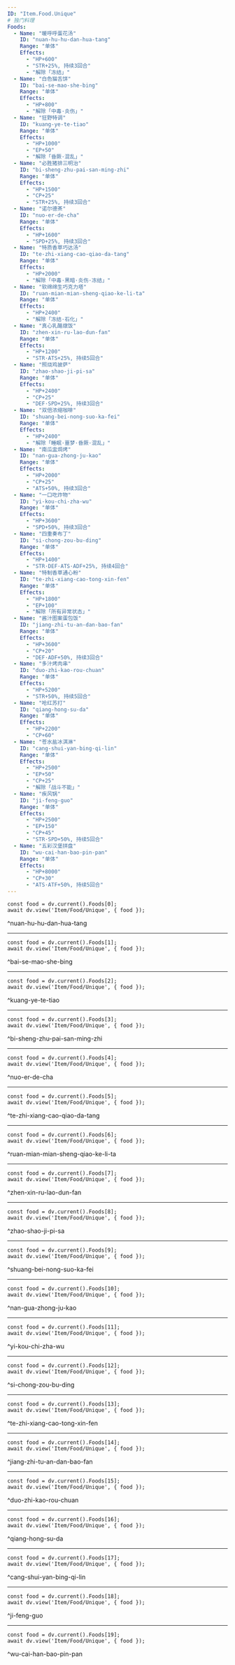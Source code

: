 ```yaml
---
ID: "Item.Food.Unique"
# 独门料理
Foods:
  - Name: "暖呼呼蛋花汤"
    ID: "nuan-hu-hu-dan-hua-tang"
    Range: "单体"
    Effects:
      - "HP+600"
      - "STR+25%, 持续3回合"
      - "解除「冻结」"
  - Name: "白色猫舌饼"
    ID: "bai-se-mao-she-bing"
    Range: "单体"
    Effects:
      - "HP+800"
      - "解除「中毒·炎伤」"
  - Name: "狂野特调"
    ID: "kuang-ye-te-tiao"
    Range: "单体"
    Effects:
      - "HP+1000"
      - "EP+50"
      - "解除「昏厥·混乱」"
  - Name: "必胜猪排三明治"
    ID: "bi-sheng-zhu-pai-san-ming-zhi"
    Range: "单体"
    Effects:
      - "HP+1500"
      - "CP+25"
      - "STR+25%, 持续3回合"
  - Name: "诺尔德茶"
    ID: "nuo-er-de-cha"
    Range: "单体"
    Effects:
      - "HP+1600"
      - "SPD+25%, 持续3回合"
  - Name: "特质香草巧达汤"
    ID: "te-zhi-xiang-cao-qiao-da-tang"
    Range: "单体"
    Effects:
      - "HP+2000"
      - "解除「中毒·黑暗·炎伤·冻结」"
  - Name: "软绵绵生巧克力塔"
    ID: "ruan-mian-mian-sheng-qiao-ke-li-ta"
    Range: "单体"
    Effects:
      - "HP+2400"
      - "解除「冻结·石化」"
  - Name: "真心乳酪燉饭"
    ID: "zhen-xin-ru-lao-dun-fan"
    Range: "单体"
    Effects:
      - "HP+1200"
      - "STR·ATS+25%, 持续5回合"
  - Name: "照烧鸡披萨"
    ID: "zhao-shao-ji-pi-sa"
    Range: "单体"
    Effects:
      - "HP+2400"
      - "CP+25"
      - "DEF·SPD+25%, 持续3回合"
  - Name: "双倍浓缩咖啡"
    ID: "shuang-bei-nong-suo-ka-fei"
    Range: "单体"
    Effects:
      - "HP+2400"
      - "解除「睡眠·噩梦·昏厥·混乱」"
  - Name: "南瓜盅焗烤"
    ID: "nan-gua-zhong-ju-kao"
    Range: "单体"
    Effects:
      - "HP+2000"
      - "CP+25"
      - "ATS+50%, 持续3回合"
  - Name: "一口吃炸物"
    ID: "yi-kou-chi-zha-wu"
    Range: "单体"
    Effects:
      - "HP+3600"
      - "SPD+50%, 持续3回合"
  - Name: "四重奏布丁"
    ID: "si-chong-zou-bu-ding"
    Range: "单体"
    Effects:
      - "HP+1400"
      - "STR·DEF·ATS·ADF+25%, 持续4回合"
  - Name: "特制香草通心粉"
    ID: "te-zhi-xiang-cao-tong-xin-fen"
    Range: "单体"
    Effects:
      - "HP+1800"
      - "EP+100"
      - "解除「所有异常状态」"
  - Name: "酱汁图案蛋包饭"
    ID: "jiang-zhi-tu-an-dan-bao-fan"
    Range: "单体"
    Effects:
      - "HP+3600"
      - "CP+20"
      - "DEF·ADF+50%, 持续3回合"
  - Name: "多汁烤肉串"
    ID: "duo-zhi-kao-rou-chuan"
    Range: "单体"
    Effects:
      - "HP+5200"
      - "STR+50%, 持续5回合"
  - Name: "呛红苏打"
    ID: "qiang-hong-su-da"
    Range: "单体"
    Effects:
      - "HP+2200"
      - "CP+60"
  - Name: "苍水盐冰淇淋"
    ID: "cang-shui-yan-bing-qi-lin"
    Range: "单体"
    Effects:
      - "HP+2500"
      - "EP+50"
      - "CP+25"
      - "解除「战斗不能」"
  - Name: "疾风锅"
    ID: "ji-feng-guo"
    Range: "单体"
    Effects:
      - "HP+2500"
      - "EP+150"
      - "CP+45"
      - "STR·SPD+50%, 持续5回合"
  - Name: "五彩汉堡拼盘"
    ID: "wu-cai-han-bao-pin-pan"
    Range: "单体"
    Effects:
      - "HP+8000"
      - "CP+30"
      - "ATS·ATF+50%, 持续5回合"
---
```

```dataviewjs
const food = dv.current().Foods[0];
await dv.view('Item/Food/Unique', { food });
```
^nuan-hu-hu-dan-hua-tang

---

```dataviewjs
const food = dv.current().Foods[1];
await dv.view('Item/Food/Unique', { food });
```
^bai-se-mao-she-bing

---

```dataviewjs
const food = dv.current().Foods[2];
await dv.view('Item/Food/Unique', { food });
```
^kuang-ye-te-tiao

---

```dataviewjs
const food = dv.current().Foods[3];
await dv.view('Item/Food/Unique', { food });
```
^bi-sheng-zhu-pai-san-ming-zhi

---

```dataviewjs
const food = dv.current().Foods[4];
await dv.view('Item/Food/Unique', { food });
```
^nuo-er-de-cha

---

```dataviewjs
const food = dv.current().Foods[5];
await dv.view('Item/Food/Unique', { food });
```
^te-zhi-xiang-cao-qiao-da-tang

---

```dataviewjs
const food = dv.current().Foods[6];
await dv.view('Item/Food/Unique', { food });
```
^ruan-mian-mian-sheng-qiao-ke-li-ta

---

```dataviewjs
const food = dv.current().Foods[7];
await dv.view('Item/Food/Unique', { food });
```
^zhen-xin-ru-lao-dun-fan

---

```dataviewjs
const food = dv.current().Foods[8];
await dv.view('Item/Food/Unique', { food });
```
^zhao-shao-ji-pi-sa

---

```dataviewjs
const food = dv.current().Foods[9];
await dv.view('Item/Food/Unique', { food });
```
^shuang-bei-nong-suo-ka-fei

---

```dataviewjs
const food = dv.current().Foods[10];
await dv.view('Item/Food/Unique', { food });
```
^nan-gua-zhong-ju-kao

---

```dataviewjs
const food = dv.current().Foods[11];
await dv.view('Item/Food/Unique', { food });
```
^yi-kou-chi-zha-wu

---

```dataviewjs
const food = dv.current().Foods[12];
await dv.view('Item/Food/Unique', { food });
```
^si-chong-zou-bu-ding

---

```dataviewjs
const food = dv.current().Foods[13];
await dv.view('Item/Food/Unique', { food });
```
^te-zhi-xiang-cao-tong-xin-fen

---

```dataviewjs
const food = dv.current().Foods[14];
await dv.view('Item/Food/Unique', { food });
```
^jiang-zhi-tu-an-dan-bao-fan

---

```dataviewjs
const food = dv.current().Foods[15];
await dv.view('Item/Food/Unique', { food });
```
^duo-zhi-kao-rou-chuan

---

```dataviewjs
const food = dv.current().Foods[16];
await dv.view('Item/Food/Unique', { food });
```
^qiang-hong-su-da

---

```dataviewjs
const food = dv.current().Foods[17];
await dv.view('Item/Food/Unique', { food });
```
^cang-shui-yan-bing-qi-lin

---

```dataviewjs
const food = dv.current().Foods[18];
await dv.view('Item/Food/Unique', { food });
```
^ji-feng-guo

---

```dataviewjs
const food = dv.current().Foods[19];
await dv.view('Item/Food/Unique', { food });
```
^wu-cai-han-bao-pin-pan